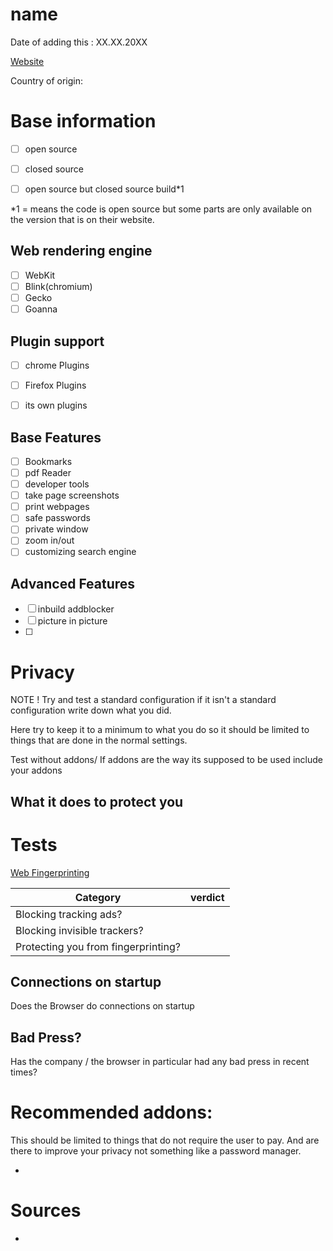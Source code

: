 # name

Date of adding this : XX.XX.20XX

[Website]()

Country of origin: 
# Base information

- [ ] open source
- [ ] closed source
- [ ] open source but closed source build*1


*1 = means the code is open source but some parts are only available on the version that is on their website.

## Web rendering engine
- [ ] WebKit
- [ ] Blink(chromium)
- [ ] Gecko
- [ ] Goanna

## Plugin support

- [ ] chrome Plugins
- [ ] Firefox Plugins
- [ ] its own plugins


## Base Features

- [ ] Bookmarks
- [ ] pdf Reader
- [ ] developer tools
- [ ] take page screenshots
- [ ] print webpages
- [ ] safe passwords
- [ ] private window
- [ ] zoom in/out
- [ ] customizing search engine

## Advanced Features

- [ ] inbuild addblocker
- [ ] picture in picture
- [ ] 

# Privacy
NOTE ! Try and test a standard configuration if it isn't a standard configuration write down what you did.

Here try to keep it to a minimum to what you do so it should be limited to things that are done in the normal settings. 


Test without addons/ If addons are the way its supposed to be used include your addons 
## What it does to protect you

# Tests
[Web Fingerprinting](https://coveryourtracks.eff.org/)

| Category                            | verdict |
|-------------------------------------|---------|
| Blocking tracking ads?              |         |
| Blocking invisible trackers?        |         |
| Protecting you from fingerprinting? |         |

## Connections on startup 

Does the Browser do connections on startup


## Bad Press?
Has the company / the browser in particular had any bad press in recent times?

# Recommended addons:
This should be limited to things that do not require the user to pay. And are there to improve your privacy not something like a password manager. 

- 

# Sources 

- 